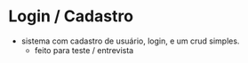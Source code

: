 # Login / Cadastro

+ sistema com cadastro de usuário, login, e um crud simples.
	+ feito para teste / entrevista	

